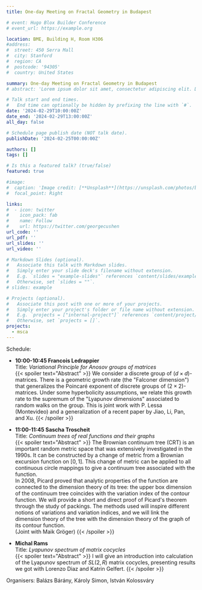 ```yaml
---
title: One-day Meeting on Fractal Geometry in Budapest

# event: Hugo Blox Builder Conference
# event_url: https://example.org

location: BME, Building H, Room H306
#address:
#  street: 450 Serra Mall
#  city: Stanford
#  region: CA
#  postcode: '94305'
#  country: United States

summary: One-day Meeting on Fractal Geometry in Budapest
# abstract: 'Lorem ipsum dolor sit amet, consectetur adipiscing elit. Duis posuere tellusac convallis placerat. Proin tincidunt magna sed ex sollicitudin condimentum. Sed ac faucibus dolor, scelerisque sollicitudin nisi. Cras purus urna, suscipit quis sapien eu, pulvinar tempor diam.'

# Talk start and end times.
#   End time can optionally be hidden by prefixing the line with `#`.
date: '2024-02-29T10:00:00Z'
date_end: '2024-02-29T13:00:00Z'
all_day: false

# Schedule page publish date (NOT talk date).
publishDate: '2024-02-25T00:00:00Z'

authors: []
tags: []

# Is this a featured talk? (true/false)
featured: true

#image:
#  caption: 'Image credit: [**Unsplash**](https://unsplash.com/photos/bzdhc5b3Bxs)'
#  focal_point: Right

links:
#  - icon: twitter
#    icon_pack: fab
#    name: Follow
#    url: https://twitter.com/georgecushen
url_code: ''
url_pdf: ''
url_slides: ''
url_video: ''

# Markdown Slides (optional).
#   Associate this talk with Markdown slides.
#   Simply enter your slide deck's filename without extension.
#   E.g. `slides = "example-slides"` references `content/slides/example-slides.md`.
#   Otherwise, set `slides = ""`.
# slides: example

# Projects (optional).
#   Associate this post with one or more of your projects.
#   Simply enter your project's folder or file name without extension.
#   E.g. `projects = ["internal-project"]` references `content/project/deep-learning/index.md`.
#   Otherwise, set `projects = []`.
projects:
  - msca
---
```


Schedule:

- **10:00-10:45 Francois Ledrappier**   
Title: *Variational Principle for Anosov groups of matrices*   
{{< spoiler text="Abstract" >}}
We consider a discrete group of $(d \times d)$-matrices. There is a geometric growth rate (the "Falconer dimension") that generalizes the Poincaré exponent of discrete groups of $(2\times 2)$-matrices. Under some hyperbolicity assumptions, we relate this growth rate to the supremum of the "Lyapunov dimensions" associated to random walks on the group. This is joint work with P. Lessa (Montevideo) and a generalization of a recent paper by Jiao, Li, Pan, and Xu.
{{< /spoiler >}}

- **11:00-11:45 Sascha Troscheit**   
Title: *Continuum trees of real functions and their graphs*   
{{< spoiler text="Abstract" >}}
The Brownian continuum tree (CRT) is an important random metric space that was extensively investigated in the 1990s. It can be constructed by a change of metric from a Brownian excursion function on $[0,1]$. This change of metric can be applied to all continuous circle mappings to give a continuum tree associated with the function.   
In 2008, Picard proved that analytic properties of the function are connected to the dimension theory of its tree: the upper box dimension of the continuum tree coincides with the variation index of the contour function. We will provide a short and direct proof of Picard's theorem through the study of packings. The methods used will inspire different notions of variations and variation indices, and we will link the dimension theory of the tree with the dimension theory of the graph of its contour function.   
(Joint with Maik Gröger)
{{< /spoiler >}}

- **Michal Rams**   
Title: *Lyapunov spectrum of matrix cocycles*   
{{< spoiler text="Abstract" >}}
I will give an introduction into calculation of the Lyapunov spectrum of $SL(2,R)$ matrix cocycles, presenting results we got with Lorenzo Diaz and Katrin Gelfert.
{{< /spoiler >}}

Organisers: Balázs Bárány, Károly Simon, István Kolossváry
